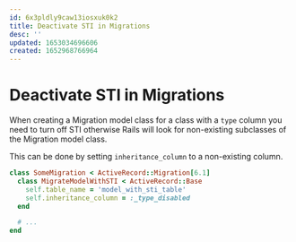 ```yaml
---
id: 6x3pldly9caw13iosxuk0k2
title: Deactivate STI in Migrations
desc: ''
updated: 1653034696606
created: 1652968766964
---
```


# Deactivate STI in Migrations

When creating a Migration model class for a class with a `type` column you need to turn off STI otherwise Rails will
look for non-existing subclasses of the Migration model class.

This can be done by setting `inheritance_column` to a non-existing column.

```rb
class SomeMigration < ActiveRecord::Migration[6.1]
  class MigrateModelWithSTI < ActiveRecord::Base
    self.table_name = 'model_with_sti_table'
    self.inheritance_column = :_type_disabled
  end

  # ...
end
```
